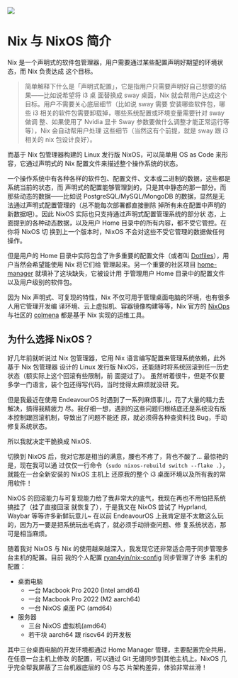![](/nixos-and-flakes-book.webp)

# Nix 与 NixOS 简介

Nix 是一个声明式的软件包管理器，用户需要通过某些配置声明好期望的环境状态，而 Nix 负责达成
这个目标。

> 简单解释下什么是「声明式配置」，它是指用户只需要声明好自己想要的结果——比如说希望将 i3 桌
> 面替换成 sway 桌面，Nix 就会帮用户达成这个目标。用户不需要关心底层细节（比如说 sway 需要
> 安装哪些软件包，哪些 i3 相关的软件包需要卸载掉，哪些系统配置或环境变量需要针对 sway 做调
> 整、如果使用了 Nvidia 显卡 Sway 参数要做什么调整才能正常运行等等），Nix 会自动帮用户处理
> 这些细节（当然这有个前提，就是 sway 跟 i3 相关的 nix 包设计良好）。

而基于 Nix 包管理器构建的 Linux 发行版 NixOS，可以简单用 OS as Code 来形容，它通过声明式的
Nix 配置文件来描述整个操作系统的状态。

一个操作系统中有各种各样的软件包、配置文件、文本或二进制的数据，这些都是系统当前的状态，而
声明式的配置能够管理到的，只是其中静态的那一部分。而那些动态的数据——比如说
PostgreSQL/MySQL/MongoDB 的数据，显然是无法通过声明式配置管理的（总不能每次部署都直接删除
掉所有未在配置中声明的新数据吧）。因此 NixOS 实际也只支持通过声明式配置管理系统的部分状
态，上面提到的各种动态数据，以及用户 Home 目录中的所有内容，都不受它管控。在你将 NixOS 切
换到上一个版本时，NixOS 不会对这些不受它管理的数据做任何操作。

但是用户的 Home 目录中实际包含了许多重要的配置文件（或者叫
[Dotfiles](https://wiki.archlinux.org/title/Dotfiles)），用户当然会希望能使用 Nix 将它们给
管理起来。另一个重要的社区项目
[home-manager](https://github.com/nix-community/home-manager) 就填补了这块缺失，它被设计用
于管理用户 Home 目录中的配置文件以及用户级别的软件包。

因为 Nix 声明式、可复现的特性，Nix 不仅可用于管理桌面电脑的环境，也有很多人用它管理开发编
译环境、云上虚拟机、容器镜像构建等等，Nix 官方的 [NixOps](https://github.com/NixOS/nixops)
与社区的 [colmena](https://github.com/zhaofengli/colmena) 都是基于 Nix 实现的运维工具。

## 为什么选择 NixOS？

好几年前就听说过 Nix 包管理器，它用 Nix 语言编写配置来管理系统依赖，此外基于 Nix 包管理器
设计的 Linux 发行版 NixOS，还能随时将系统回滚到任一历史状态（额实际上这个回滚有些限制，前
面提过了）。 虽然听着很牛，但是不仅要多学一门语言，装个包还得写代码，当时觉得太麻烦就没研
究。

但是我最近在使用 EndeavourOS 时遇到了一系列麻烦事儿，花了大量的精力去解决，搞得我精疲力
尽。我仔细一想，遇到的这些问题归根结底还是系统没有版本控制跟回滚机制，导致出了问题不能还
原，就必须得各种查资料找 Bug，手动修复系统状态。

所以我就决定干脆换成 NixOS.

切换到 NixOS 后，我对它那是相当的满意，腰也不疼了，背也不酸了... 最惊艳的是，现在我可以通
过仅仅一行命令（`sudo nixos-rebuild switch --flake .`），就能在一台全新安装的 NixOS 主机上
还原我的整个 i3 桌面环境以及所有我的常用软件！

NixOS 的回滚能力与可复现能力给了我非常大的底气，我现在再也不用怕把系统搞挂了（挂了直接回滚
就恢复了），于是我又在 NixOS 尝试了 Hyprland, Waybar 等等许多新鲜玩意儿~ 在以前
EndeavourOS 上我肯定是不太敢这么玩的，因为万一要是把系统玩出毛病了，就必须手动排查问题、修
复系统状态，那可是相当麻烦。

随着我对 NixOS 与 Nix 的使用越来越深入，我发现它还非常适合用于同步管理多台主机的配置。目前
我的个人配置 [ryan4yin/nix-config](https://github.com/ryan4yin/nix-config) 同步管理了许多
主机的配置：

- 桌面电脑
  - 一台 Macbook Pro 2020 (Intel amd64)
  - 一台 Macbook Pro 2022 (M2 aarch64)
  - 一台 NixOS 桌面 PC (amd64)
- 服务器
  - 三台 NixOS 虚拟机(amd64)
  - 若干块 aarch64 跟 riscv64 的开发板

其中三台桌面电脑的开发环境都通过 Home Manager 管理，主要配置完全共用，在任意一台主机上修改
的配置，可以通过 Git 无缝同步到其他主机上。NixOS 几乎完全帮我屏蔽了三台机器底层的 OS 与芯
片架构差异，体验非常丝滑！
